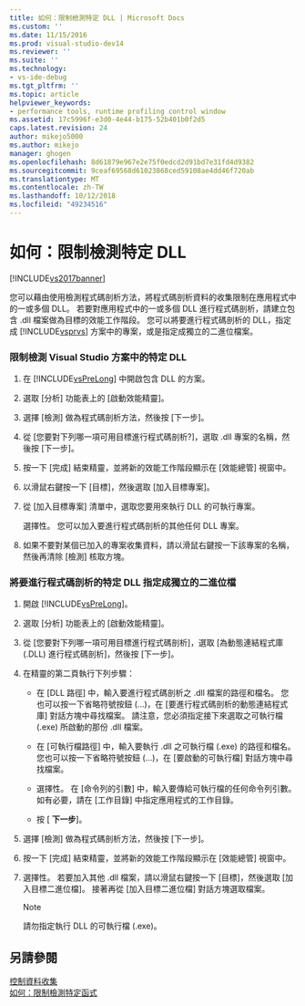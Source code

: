 ```yaml
---
title: 如何：限制檢測特定 DLL | Microsoft Docs
ms.custom: ''
ms.date: 11/15/2016
ms.prod: visual-studio-dev14
ms.reviewer: ''
ms.suite: ''
ms.technology:
- vs-ide-debug
ms.tgt_pltfrm: ''
ms.topic: article
helpviewer_keywords:
- performance tools, runtime profiling control window
ms.assetid: 17c5996f-e3d0-4e44-b175-52b401b0f2d5
caps.latest.revision: 24
author: mikejo5000
ms.author: mikejo
manager: ghogen
ms.openlocfilehash: 8d61879e967e2e75f0edcd2d91bd7e31fd4d9382
ms.sourcegitcommit: 9ceaf69568d61023868ced59108ae4dd46f720ab
ms.translationtype: MT
ms.contentlocale: zh-TW
ms.lasthandoff: 10/12/2018
ms.locfileid: "49234516"
---
```

# <a name="how-to-limit-instrumentation-to-specific-dlls"></a>如何：限制檢測特定 DLL
[!INCLUDE[vs2017banner](../includes/vs2017banner.md)]

您可以藉由使用檢測程式碼剖析方法，將程式碼剖析資料的收集限制在應用程式中的一或多個 DLL。 若要對應用程式中的一或多個 DLL 進行程式碼剖析，請建立包含 .dll 檔案做為目標的效能工作階段。 您可以將要進行程式碼剖析的 DLL，指定成 [!INCLUDE[vsprvs](../includes/vsprvs-md.md)] 方案中的專案，或是指定成獨立的二進位檔案。  
  
### <a name="to-limit-instrumentation-to-specific-dlls-in-a-visual-studio-solution"></a>限制檢測 Visual Studio 方案中的特定 DLL  
  
1.  在 [!INCLUDE[vsPreLong](../includes/vsprelong-md.md)] 中開啟包含 DLL 的方案。  
  
2.  選取 [分析] 功能表上的 [啟動效能精靈]。  
  
3.  選擇 [檢測] 做為程式碼剖析方法，然後按 [下一步]。  
  
4.  從 [您要對下列哪一項可用目標進行程式碼剖析?]，選取 .dll 專案的名稱，然後按 [下一步]。  
  
5.  按一下 [完成] 結束精靈，並將新的效能工作階段顯示在 [效能總管] 視窗中。  
  
6.  以滑鼠右鍵按一下 [目標]，然後選取 [加入目標專案]。  
  
7.  從 [加入目標專案] 清單中，選取您要用來執行 DLL 的可執行專案。  
  
     選擇性。 您可以加入要進行程式碼剖析的其他任何 DLL 專案。  
  
8.  如果不要對某個已加入的專案收集資料，請以滑鼠右鍵按一下該專案的名稱，然後再清除 [檢測] 核取方塊。  
  
### <a name="to-specify-specific-dlls-to-profile-as-independent-binaries"></a>將要進行程式碼剖析的特定 DLL 指定成獨立的二進位檔  
  
1.  開啟 [!INCLUDE[vsPreLong](../includes/vsprelong-md.md)]。  
  
2.  選取 [分析] 功能表上的 [啟動效能精靈]。  
  
3.  從 [您要對下列哪一項可用目標進行程式碼剖析]，選取 [為動態連結程式庫 (.DLL) 進行程式碼剖析]，然後按 [下一步]。  
  
4.  在精靈的第二頁執行下列步驟：  
  
    -   在 [DLL 路徑] 中，輸入要進行程式碼剖析之 .dll 檔案的路徑和檔名。 您也可以按一下省略符號按鈕 (...)，在 [要進行程式碼剖析的動態連結程式庫] 對話方塊中尋找檔案。 請注意，您必須指定接下來選取之可執行檔 (.exe) 所啟動的那份 .dll 檔案。  
  
    -   在 [可執行檔路徑] 中，輸入要執行 .dll 之可執行檔 (.exe) 的路徑和檔名。 您也可以按一下省略符號按鈕 (...)，在 [要啟動的可執行檔] 對話方塊中尋找檔案。  
  
    -   選擇性。 在 [命令列的引數] 中，輸入要傳給可執行檔的任何命令列引數。 如有必要，請在 [工作目錄] 中指定應用程式的工作目錄。  
  
    -   按 [ **下一步**]。  
  
5.  選擇 [檢測] 做為程式碼剖析方法，然後按 [下一步]。  
  
6.  按一下 [完成] 結束精靈，並將新的效能工作階段顯示在 [效能總管] 視窗中。  
  
7.  選擇性。 若要加入其他 .dll 檔案，請以滑鼠右鍵按一下 [目標]，然後選取 [加入目標二進位檔]。 接著再從 [加入目標二進位檔] 對話方塊選取檔案。  
  
    > [!NOTE]
    >  請勿指定執行 DLL 的可執行檔 (.exe)。  
  
## <a name="see-also"></a>另請參閱  
 [控制資料收集](../profiling/controlling-data-collection.md)   
 [如何：限制檢測特定函式](../profiling/how-to-limit-instrumentation-to-specific-functions.md)



